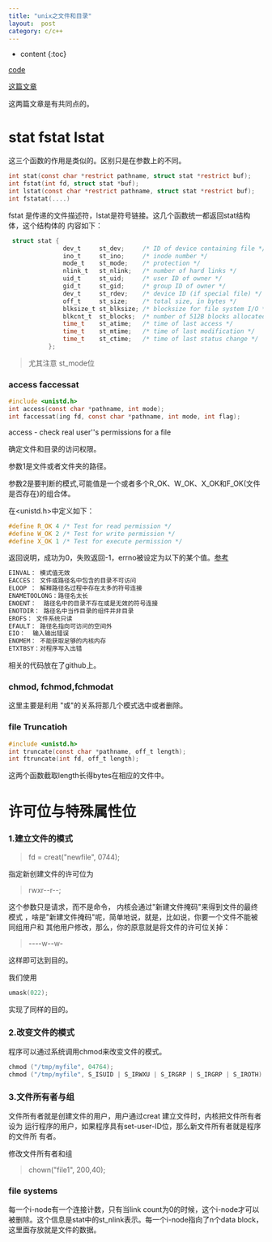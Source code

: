 ```yaml
---
title: "unix之文件和目录"
layout:  post
category: c/c++
---
```


* content
{:toc}

[code](https://github.com/yuzibo/Apue/tree/master/ch4_file-and-dir)

[这篇文章](http://yuzibo.github.io/ls_commands.html)

这两篇文章是有共同点的。

# stat fstat lstat

这三个函数的作用是类似的。区别只是在参数上的不同。

```c
int stat(const char *restrict pathname, struct stat *restrict buf);
int fstat(int fd, struct stat *buf);
int lstat(const char *restrict pathname, struct stat *restrict buf);
int fstatat(....)
```

fstat 是传递的文件描述符，lstat是符号链接。这几个函数统一都返回stat结构体，这个结构体的
内容如下：

```c
 struct stat {
               dev_t     st_dev;     /* ID of device containing file */
               ino_t     st_ino;     /* inode number */
               mode_t    st_mode;    /* protection */
               nlink_t   st_nlink;   /* number of hard links */
               uid_t     st_uid;     /* user ID of owner */
               gid_t     st_gid;     /* group ID of owner */
               dev_t     st_rdev;    /* device ID (if special file) */
               off_t     st_size;    /* total size, in bytes */
               blksize_t st_blksize; /* blocksize for file system I/O */
               blkcnt_t  st_blocks;  /* number of 512B blocks allocated */
               time_t    st_atime;   /* time of last access */
               time_t    st_mtime;   /* time of last modification */
               time_t    st_ctime;   /* time of last status change */
           };
```

>尤其注意 st_mode位

### access faccessat

```c
#include <unistd.h>
int access(const char *pathname, int mode);
int faccessat(ing fd, const char *pathname, int mode, int flag);
```
access - check real user''s permissions for a file

确定文件和目录的访问权限。

参数1是文件或者文件夹的路径。

参数2是要判断的模式,可能值是一个或者多个R_OK、W_OK、X_OK和F_OK(文件是否存在)的组合体。

在<unistd.h>中定义如下：

```c
#define R_OK 4 /* Test for read permission */
#define W_OK 2 /* Test for write permission */
#define X_OK 1 /* Test for execute permission */
```
返回说明，成功为0，失败返回-1，errno被设定为以下的某个值。[参考](!http://fushijieabc.blog.163.com/blog/static/49677316201231814624291/)

```bash
EINVAL： 模式值无效
EACCES： 文件或路径名中包含的目录不可访问
ELOOP ： 解释路径名过程中存在太多的符号连接
ENAMETOOLONG：路径名太长
ENOENT：  路径名中的目录不存在或是无效的符号连接
ENOTDIR： 路径名中当作目录的组件并非目录
EROFS： 文件系统只读
EFAULT： 路径名指向可访问的空间外
EIO：  输入输出错误
ENOMEM： 不能获取足够的内核内存
ETXTBSY：对程序写入出错
```
相关的代码放在了github上。

### chmod, fchmod,fchmodat

这里主要是利用 "或"的关系将那几个模式选中或者删除。

### file Truncatioh

```c
#include <unistd.h>
int truncate(const char *pathname, off_t length);
int ftruncate(int fd, off_t length);

```

这两个函数截取length长得bytes在相应的文件中。


# 许可位与特殊属性位

### 1.建立文件的模式


>fd = creat("newfile", 0744);

指定新创建文件的许可位为

>rwxr--r--;

这个参数只是请求，而不是命令， 内核会通过"新建文件掩码"来得到文件的最终模式
，啥是"新建文件掩码"呢，简单地说，就是，比如说，你要一个文件不能被同组用户和
其他用户修改，那么，你的原意就是将文件的许可位关掉：

>----w--w-

这样即可达到目的。

我们使用

```c
umask(022);
```

实现了同样的目的。

### 2.改变文件的模式

程序可以通过系统调用chmod来改变文件的模式。

```c
chmod ("/tmp/myfile", 04764);
chmod ("/tmp/myfile", S_ISUID | S_IRWXU | S_IRGRP | S_IRGRP | S_IROTH)

```

### 3.文件所有者与组

文件所有者就是创建文件的用户，用户通过creat 建立文件时，内核把文件所有者设为
运行程序的用户，如果程序具有set-user-ID位，那么新文件所有者就是程序的文件所
有者。

修改文件所有者和组

>chown("file1", 200,40);



### file systems

每一个i-node有一个连接计数，只有当link count为0的时候，这个i-node才可以被删除。这个信息是stat中的st_nlink表示。每一个i-node指向了n个data block，这里面存放就是文件的数据。
